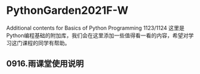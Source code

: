 # PythonGarden2021F-W
Additional contents for Basics of Python Programming 1123/1124
这里是Python编程基础的附加库，我们会在这里添加一些值得看一看的内容，希望对学习这门课程的同学有帮助。

## 0916.雨课堂使用说明
